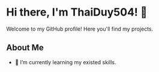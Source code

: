 # Hi there, I'm ThaiDuy504! 👋
Welcome to my GitHub profile! Here you'll find my projects.
## About Me
- 🌱 I’m currently learning my existed skills.

